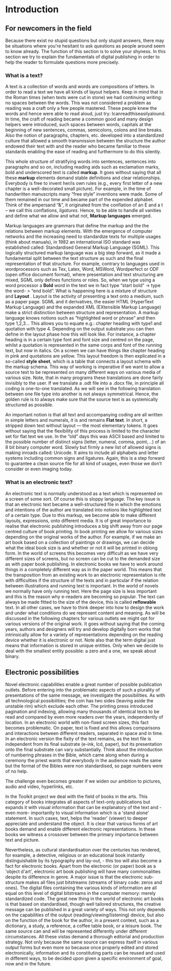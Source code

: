 # Introduction

## For newcomers in the field

Because there exist no stupid questions but only stupid answers, there
may be situations where you're hesitant to ask questions as people
around seem to know already. The function of this section is to solve
your shyness. In this section we try to explain the fundamentals of
digital publishing in order to help the reader to formulate questions
more precisely.

### What is a text?

A text is a collection of words and words are compositions of letters.
In order to read a text we have all kinds of layout helpers. Keep in
mind that in the Roman times (when texts were cut in stone) we had
continuing writing: no spaces between the words. This was not considered
a problem as reading was a craft only a few people mastered. These
people knew the words and hence were able to read aloud, just try:
Icanreadthiseasilyalound. In time, the craft of reading became a common
good and many design helpers were introduced, such spaces between words,
capitals at the beginning of new sentences, commas, semicolons, colons
and line breaks. Also the notion of paragraphs, chapters, etc. developed
into a standardized culture that allowed a smooth transmission between
the structure the author endowed their text with and the reader who
became familiar to these standards enabling the ease of reading and
furthermore to do this silently.

This whole structure of stratifying words into sentences, sentences into
paragraphs and so on, including reading aids such as exclamation marks,
bold and underscored text is called **markup**. It goes without saying
that all these **markup** elements demand stable definitions and clear
relationships. Everybody is free to invent her/is own rules (e.g., every
first letter of a new chapter is a well-decorated small picture). For
example, in the time of handwritten manuscripts many “free style”
inventions were made. Some of them remained in our time and became part
of the expended alphabet. Think of the ampersand “&”, it originated from
the conflation of an E and a t – we call this conflations, *ligatures*.
Hence, to be able to handle all vanities and define what we allow and
what not, **Markup languages** emerged.

Markup languages are grammars that define the markup and the the
relations between markup elements. With the emergence of computer
networks and the increasing need to standardize texts for multiple
usages (think about manuals), in 1982 an international ISO standard was
established called: Standardised General Markup Language (SGML). This
logically structured markup language was a big step forward, as it made
a fundamental split between the text structure as such and the final
representation of that structure. For example, contrary to languages
used in wordprocessors such as Tex, Latex, Word, MSWord, Wordperfect or
ODF (open office document format), where presentation and text
structuring are mixed, SGML only defines functions or roles. So, when we
type using a word processor a **Bold** word in the text we in fact type
“start bold” -\> type the word- \> “end bold”. What is happening here is
a mixture of structure and **Layout** . Layout is the activity of
presenting a text onto a medium, such as a paper page. SGML and it
derivatives, the easier HTML (HyperText Markup Language) and the
expanded XML (EXtensible Markup Language) make a strict distinction
between structure and representation. A markup language knows notions
such as “highlighted word or phrase” and then type 1,2,3... This allows
you to equate e.g.: chapter heading with type1 and quotation with type
4. Depending on the output substrate you can then define in the layout
phase how this will look like. For instance, a chapter heading is in a
certain type font and font size and centred on the page, whilst a
quotation is represented in the same corps and font of the running text,
but now in italics. On a screen we can have things like chapter heading
in pink and quotations are yellow. This layout freedom is then
explicated in a so-called **style sheet**, which is a table that
connects a layout schema with the markup schema. This way of working is
imperative if we want to allow a source text to be represented on many
different ways on various media of various size. Note, that in many
programs these translations are done fairly invisibly to the user. If we
translate a .odt file into a .docx file, in principle all coding is
one-to-one translated. As we will see in the following translation
between one file type into another is not always symmetrical. Hence, the
golden rule is to always make sure that the source text is as
systemically structured as possible.

An important notion is that all text and accompanying coding are all
written in simple letters and numerals, it is and remains **Flat text**.
In short, a stripped down text without layout — the most elementary
tokens. It goes without saying that the flexibility of this process is
limited to the character set for flat text we use. In the “old” days
this was ASCII based and limited to the possible number of distinct
signs (letter, numeral, comma, point, ..) of an 8 bit binary computer
word. Slowly but firmly a new list of allowed signs is making inroads
called: Unicode. It aims to include all alphabets and letter systems
including common signs and ligatures. Again, this is a step forward to
guarantee a clean source file for all kind of usages, even those we
don’t consider or even imaging today.

### What is an electronic text?

An electronic text is normally understood as a text which is represented
on a screen of some sort. Of course this is sloppy language. The key
issue is that an electronic text became a well-structured file in which
the emotions and intentions of the author are translated into notions
like highlighted text of a certain type. Due to this markup, we become
able to make different layouts, expressions, onto different media. It is
of great importance to realise that electronic publishing introduces a
big shift away from our page centred culture of book printing. In book
printing we allow for various sizes depending on the original works of
the author. For example, if we make an art book based on a collection of
paintings or drawings, we can decide what the ideal book size is and
whether or not it will be printed in oblong form. In the world of
screens this becomes very difficult as we have very different sizes of
screens, but no screen can be cut to the demanded size as with paper
book publishing. In electronic books we have to work around things in a
completely different way as in the paper world. This means that the
transposition from an existing work to an electronic representation is
rife with difficulties if the structure of the texts and in particular
if the relation between illustrations and running text is important. In
the world of novels we normally have only running text. Here the page
size is less important and this is the reason why e-readers are becoming
so popular. The text can always be made fitted to the size of the
device, this is called **reflowable** text. In all other cases, we have
to think deeper into how to design the work and under what conditions do
we represent content and meaning. As will be discussed in the following
chapters for various outlets we might opt for various versions of the
original work. It goes without saying that the coming years, authors and
designers will try and develop digitally born works that intrinsically
allow for a variety of representations depending on the reading device
whether it is electronic or not. Note also that the term digital just
means that information is stored in unique entities. Only when we decide
to deal with the smallest entity possible: a zero and a one, we speak
about binary.

## Electronic possibilities 

Novel electronic capabilities enable a great number of possible
publication outlets. Before entering into the problematic aspects of
such a plurality of presentations of the same message, we investigate
the possibilities. As with all technological possibilities; the coin has
two sides (leaving aside the unstable rim) which exclude each other. The
printing press introduced pagination and indexing, allowing many
thousands of identical texts to be read and compared by even more
readers over the years, independently of location. In an electronic
world with non-fixed screen sizes, this fact becomes problematic. On
paper, text is fixed and this allows comparisons and interactions
between different readers, separated in space and in time. In an
electronic version the fixity of the text remains, as the text file is
independent from its final substrate (e-ink, lcd, paper), but its
presentation onto the final substrate can vary substantially. Think
about the introduction of numbering phrases in the Bible, which came
along when during a ceremony the priest wants that everybody in the
audience reads the same but the format of the Bibles were non
standardised, so page numbers were of no help.

The challenge even becomes greater if we widen our ambition to pictures,
audio and video, hyperlinks, etc.

In the Toolkit project we deal with the field of books in the arts. This
category of books integrates all aspects of text-only publications but
expands it with visual information that can be explanatory of the text
and -even more- importantly to visual information which is a 'stand
alone' statement. In such cases, text, helps the 'reader' (viewer) to
deeper appreciate and understand the object. It is clear that various
forms of art books demand and enable different electronic
representations. In these books we witness a crossover between the
primary importance between text and picture.

Nevertheless, as cultural standardisation over the centuries has
rendered, for example, a detective, religious or an educational book
instantly distinguishable by its typography and lay-out, - this too will
also become a fact for electronic books. Apart from the electronic (or
paper) book as a 'object d'art', electronic art book publishing will
have many commonalities despite its difference in genre. A major issue
is that the electronic sub-structure makes all files just bitstreams
(streams of binary code: zeros and ones). The digital files containing
the various kinds of information are all equal on this level of digital
bitstreams in the computer memory: merely standardized code. The great
new thing in the world of electronic art books is that based on
standardised, though well tailored structures, the creative message can
be published in a great variety of ways. This not only depends on the
capabilities of the output (reading/viewing/listening) device, but also
on the function of the book for the author, in a present context, such
as a dictionary, a study, a reference, a coffee table book, or a leisure
book. The same source can and will be represented differently under
different circumstances. All these vistas demand a thorough editorial
and production strategy. Not only because the same source can express
itself in various output forms but even more so because once properly
edited and stored electronically, information and its constituting parts
can be reused and used in different ways, to be decided upon given a
specific environment of goal, now and in the future.
